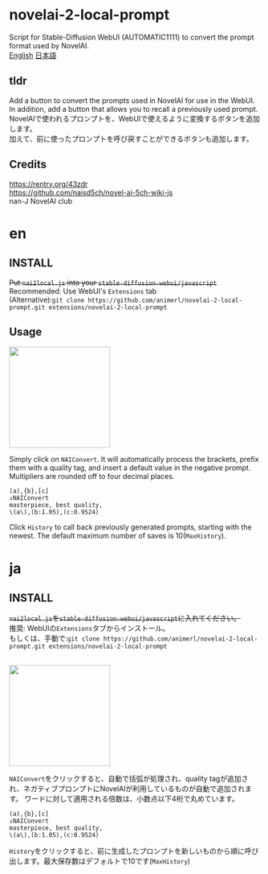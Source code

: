 # novelai-2-local-prompt
Script for Stable-Diffusion WebUI (AUTOMATIC1111) to convert the prompt format used by NovelAI.  
[English](#en)  [日本語](#ja)
## tldr
Add a button to convert the prompts used in NovelAI for use in the WebUI.  
In addition, add a button that allows you to recall a previously used prompt.  
NovelAIで使われるプロンプトを、WebUIで使えるように変換するボタンを追加します。  
加えて、前に使ったプロンプトを呼び戻すことができるボタンも追加します。  
## Credits
https://rentry.org/43zdr  
https://github.com/naisd5ch/novel-ai-5ch-wiki-js  
nan-J NovelAI club
# en
## INSTALL
~~Put `nai2local.js` into your `stable-diffusion-webui/javascript`~~  
Recommended: Use WebUI's `Extensions` tab  
(Alternative):`git clone https://github.com/animerl/novelai-2-local-prompt.git extensions/novelai-2-local-prompt`  
## Usage
<img width="201" src="https://user-images.githubusercontent.com/113022648/197382468-65f4a96d-48af-4890-8fcf-0ec7c3b9ec3a.png">

Simply click on `NAIConvert`.
It will automatically process the brackets, prefix them with a quality tag, and insert a default value in the negative prompt.
Multipliers are rounded off to four decimal places.

```
(a),{b},[c]
↓NAIConvert
masterpiece, best quality,
\(a\),(b:1.05),(c:0.9524)
```
Click `History` to call back previously generated prompts, starting with the newest. The default maximum number of saves is 10(`MaxHistory`).
# ja
## INSTALL
~~`nai2local.js`を`stable-diffusion-webui/javascript`に入れてください。~~  
推奨:
WebUIの`Extensions`タブからインストール。  
もしくは、手動で:`git clone https://github.com/animerl/novelai-2-local-prompt.git extensions/novelai-2-local-prompt`  
##
<img width="201" src="https://user-images.githubusercontent.com/113022648/197382468-65f4a96d-48af-4890-8fcf-0ec7c3b9ec3a.png">

`NAIConvert`をクリックすると、自動で括弧が処理され、quality tagが追加され、ネガティブプロンプトにNovelAIが利用しているものが自動で追加されます。
ワードに対して適用される倍数は、小数点以下4桁で丸めています。

```
(a),{b},[c]
↓NAIConvert
masterpiece, best quality,
\(a\),(b:1.05),(c:0.9524)
```
`History`をクリックすると、前に生成したプロンプトを新しいものから順に呼び出します。最大保存数はデフォルトで10です(`MaxHistory`)
